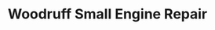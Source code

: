 ---
title: "Woodruff Small Engine Repair"
url: /woodruff/woodruff-small-engine-repair/
shop: Allgemein
---